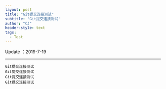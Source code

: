```yaml
---
layout: post
title: "Git提交连接测试"
subtitle: 'Git提交连接测试'
author: "CJ"
header-style: text
tags:
  - Test
---
```


Update ：2019-7-19

---
	Git提交连接测试
	Git提交连接测试
	Git提交连接测试
	Git提交连接测试

	
